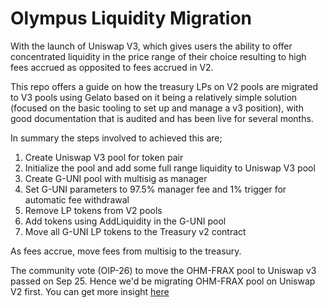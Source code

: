 # Olympus Liquidity Migration

With the launch of Uniswap V3, which gives users the ability to offer concentrated liquidity in the price range of their choice resulting to high fees accrued as opposited to fees accrued in V2.

This repo offers a guide on how the treasury LPs on V2 pools are migrated to V3 pools using Gelato based on it being a relatively simple solution (focused on the basic tooling to set up and manage a v3 position), with good documentation that is audited and has been live for several months.

In summary the steps involved to achieved this are;

1. Create Uniswap V3 pool for token pair
2. Initialize the pool and add some full range liquidity to Uniswap V3 pool
3. Create G-UNI pool with multisig as manager
4. Set G-UNI parameters to 97.5% manager fee and 1% trigger for automatic fee withdrawal
5. Remove LP tokens from V2 pools
6. Add tokens using AddLiquidity in the G-UNI pool
7. Move all G-UNI LP tokens to the Treasury v2 contract

As fees accrue, move fees from multisig to the treasury.

The community vote (OIP-26) to move the OHM-FRAX pool to Uniswap v3 passed on Sep 25. Hence we'd be migrating OHM-FRAX pool on Uniswap V2 first. You can get more insight [here](https://docs.google.com/document/d/1fVlHsmanoXdXZhJofToDTRGJDJE-2ASb8NY2iM2otUg/)
